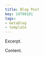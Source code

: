 ```yaml
---
title: Blog Post
key: 19700101
tags:
- metablog
- template
---
```


Excerpt.



<!--more-->



Content.
